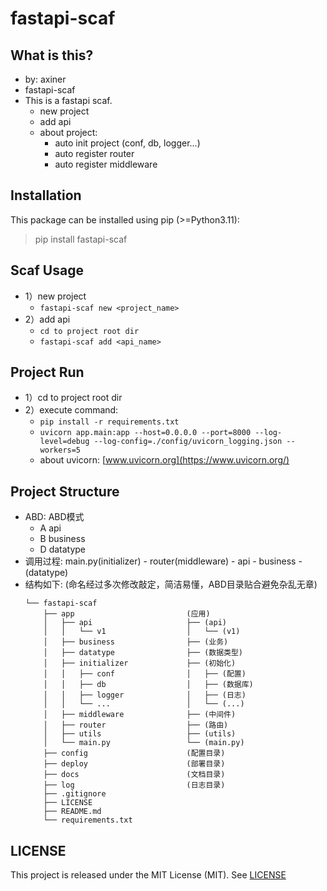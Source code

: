 # fastapi-scaf

## What is this?
- by: axiner
- fastapi-scaf
- This is a fastapi scaf.
  - new project
  - add api
  - about project:
    - auto init project (conf, db, logger...)
    - auto register router
    - auto register middleware

## Installation
This package can be installed using pip (>=Python3.11):
> pip install fastapi-scaf

## Scaf Usage
- 1）new project
  - `fastapi-scaf new <project_name>`
- 2）add api
  - `cd to project root dir`
  - `fastapi-scaf add <api_name>`

## Project Run
- 1）cd to project root dir
- 2）execute command:
  - `pip install -r requirements.txt`
  - `uvicorn app.main:app --host=0.0.0.0 --port=8000 --log-level=debug --log-config=./config/uvicorn_logging.json --workers=5`
  - about uvicorn: [www.uvicorn.org](https://www.uvicorn.org/)

## Project Structure
- ABD: ABD模式
  - A   api
  - B   business
  - D   datatype
- 调用过程: main.py(initializer) - router(middleware) - api - business - (datatype)
- 结构如下: (命名经过多次修改敲定，简洁易懂，ABD目录贴合避免杂乱无章)
  ```
  └── fastapi-scaf
      ├── app                         (应用)
      │   ├── api                     ├── (api)
      │   │   └── v1                  │   └── (v1)
      │   ├── business                ├── (业务)
      │   ├── datatype                ├── (数据类型)
      │   ├── initializer             ├── (初始化)
      │   │   ├── conf                │   ├── (配置)
      │   │   ├── db                  │   ├── (数据库)
      │   │   ├── logger              │   ├── (日志)
      │   │   └── ...                 │   └── (...)
      │   ├── middleware              ├── (中间件)
      │   ├── router                  ├── (路由)
      │   ├── utils                   ├── (utils)
      │   └── main.py                 └── (main.py)
      ├── config                      (配置目录)
      ├── deploy                      (部署目录)
      ├── docs                        (文档目录)
      ├── log                         (日志目录)
      ├── .gitignore
      ├── LICENSE
      ├── README.md
      └── requirements.txt
  ```

## LICENSE
This project is released under the MIT License (MIT). See [LICENSE](LICENSE)
